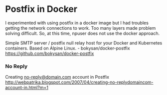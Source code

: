 # Postfix in Docker

I experimented with using postfix in a docker image but I had troubles getting the network connections to work.  Too many layers
made problem solving difficult.  So, at this time, npuser does not use the docker approach.

Simple SMTP server / postfix null relay host for your Docker and Kubernetes containers. Based on Alpine Linux. - bokysan/docker-postfix
https://github.com/bokysan/docker-postfix

### No Reply
Creating no-reply@domain.com account in Postfix
http://webpatrika.blogspot.com/2007/04/creating-no-replydomaincom-account-in.html?m=1
